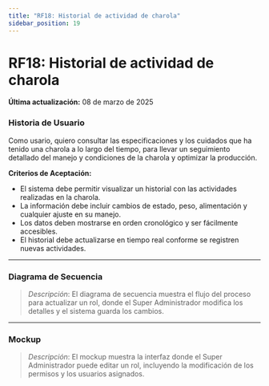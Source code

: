 ```yaml
---
title: "RF18: Historial de actividad de charola"  
sidebar_position: 19
---
```


# RF18: Historial de actividad de charola

**Última actualización:** 08 de marzo de 2025

### Historia de Usuario
Como usario, quiero consultar las especificaciones y los cuidados que ha tenido una charola a lo largo del tiempo, para llevar un seguimiento detallado del manejo y condiciones de la charola y optimizar la producción.

  **Criterios de Aceptación:**
  - El sistema debe permitir visualizar un historial con las actividades realizadas en la charola.
  - La información debe incluir cambios de estado, peso, alimentación y cualquier ajuste en su manejo.
  - Los datos deben mostrarse en orden cronológico y ser fácilmente accesibles.
  - El historial debe actualizarse en tiempo real conforme se registren nuevas actividades.

---

### Diagrama de Secuencia

> *Descripción*: El diagrama de secuencia muestra el flujo del proceso para actualizar un rol, donde el Super Administrador modifica los detalles y el sistema guarda los cambios.

---

### Mockup

> *Descripción*: El mockup muestra la interfaz donde el Super Administrador puede editar un rol, incluyendo la modificación de los permisos y los usuarios asignados.
